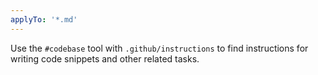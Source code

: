 ```yaml
---
applyTo: '*.md'
---
```

Use the `#codebase` tool with `.github/instructions` to find instructions for writing code snippets and other related tasks.
